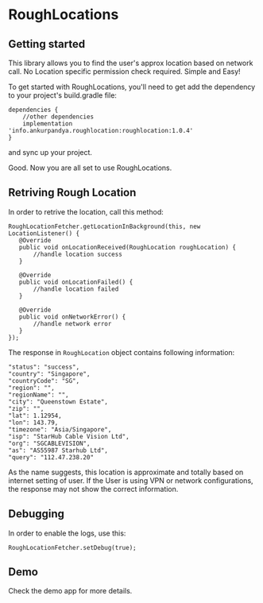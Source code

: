 RoughLocations
 ===========

 Getting started
 ---------------

 This library allows you to find the user's approx location based on network call.
 No Location specific permission check required. Simple and Easy!

 To get started with RoughLocations, you'll need to get
 add the dependency to your project's build.gradle file:

 ```
 dependencies {
     //other dependencies
     implementation 'info.ankurpandya.roughlocation:roughlocation:1.0.4'
 }
 ```
 and sync up your project.

 Good. Now you are all set to use RoughLocations.

 Retriving Rough Location
 --------
 In order to retrive the location, call this method:

 ```
RoughLocationFetcher.getLocationInBackground(this, new LocationListener() {
    @Override
    public void onLocationReceived(RoughLocation roughLocation) {
        //handle location success
    }

    @Override
    public void onLocationFailed() {
        //handle location failed
    }

    @Override
    public void onNetworkError() {
        //handle network error
    }
});
 ```

The response in `RoughLocation` object contains following information:
 ```
"status": "success",
"country": "Singapore",
"countryCode": "SG",
"region": "",
"regionName": "",
"city": "Queenstown Estate",
"zip": "",
"lat": 1.12954,
"lon": 143.79,
"timezone": "Asia/Singapore",
"isp": "StarHub Cable Vision Ltd",
"org": "SGCABLEVISION",
"as": "AS55987 Starhub Ltd",
"query": "112.47.238.20"
 ```

 As the name suggests, this location is approximate and totally based on internet setting of user. If the User is using VPN or network configurations, the response may not show the correct information.

 Debugging
 --------
 In order to enable the logs, use this:
 ```
 RoughLocationFetcher.setDebug(true);
 ```
 Demo
 --------
 Check the demo app for more details.